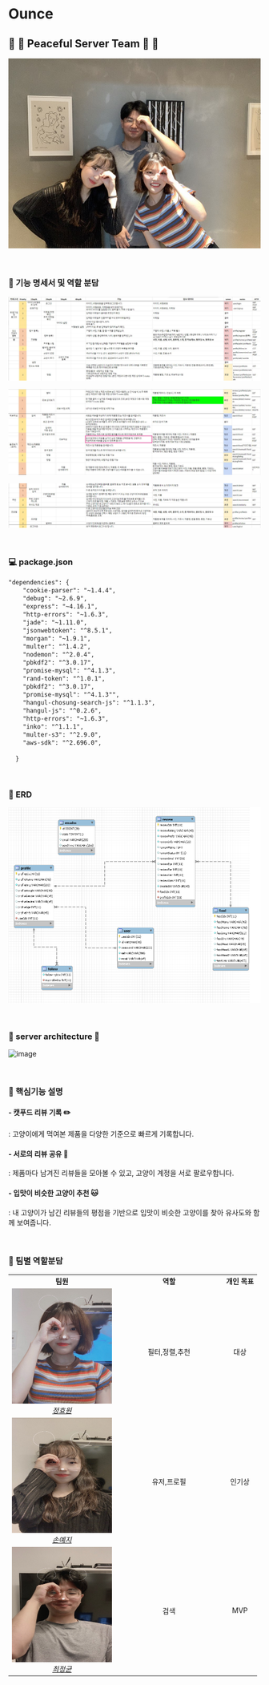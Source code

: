 # Ounce


## :rainbow: :unicorn: Peaceful Server Team :unicorn: :rainbow:
![단체사진](./ounce/img/단체사진.jpg)

<br>


### :open_file_folder: 기능 명세서 및 역할 분담

![기능1](./ounce/img/기능1.jpg)

![기능2](./ounce/img/기능2.jpg)

![기능3](./ounce/img/기능3.jpg)


<br>

### :computer: package.json

```
"dependencies": {
    "cookie-parser": "~1.4.4",
    "debug": "~2.6.9",
    "express": "~4.16.1",
    "http-errors": "~1.6.3",
    "jade": "~1.11.0",
    "jsonwebtoken": "^8.5.1",
    "morgan": "~1.9.1",
    "multer": "^1.4.2",
    "nodemon": "^2.0.4",
    "pbkdf2": "^3.0.17",
    "promise-mysql": "^4.1.3",
    "rand-token": "^1.0.1",
    "pbkdf2": "^3.0.17",
    "promise-mysql": "^4.1.3"",
    "hangul-chosung-search-js": "^1.1.3",
    "hangul-js": "^0.2.6",
    "http-errors": "~1.6.3",
    "inko": "^1.1.1",
    "multer-s3": "^2.9.0",
    "aws-sdk": "^2.696.0",

  }
```

<br>

### :crystal_ball: ERD 

![ERD](./ounce/img/ERD.png)

<br>

### :star2: server architecture :star2:

![image](https://user-images.githubusercontent.com/55784772/86858028-cb192080-c0fa-11ea-870c-e68701419ed0.png)

<br>

###  :paperclip: 핵심기능 설명


####  - 캣푸드 리뷰 기록 :pencil2:
: 고양이에게 먹여본 제품을 다양한 기준으로 빠르게 기록합니다.
 
 
####  - 서로의 리뷰 공유 :page_facing_up:  
: 제품마다 남겨진 리뷰들을 모아볼 수 있고, 고양이 계정을 서로 팔로우합니다.


####  - 입맛이 비슷한 고양이 추천  :cat:  
: 내 고양이가 남긴 리뷰들의 평점을 기반으로
입맛이 비슷한 고양이를 찾아 유사도와 함께 보여줍니다.


<br>


### :eyes: 팀별 역할분담

<table>
    <tr align="center">
        <td><B>팀원<B></td>
        <td width="200"><B>역할<B></td>
        <td><B>개인 목표<B></td>
    </tr>
    <tr align="center">
        <td>
            <img src="./ounce/img/효원.jpg" width="200" height="230">
            <br>
            <a href="https://github.com/Jeong-Hyowon"><I>정효원</I></a>
        </td>
        <td width="200">필터,정렬,추천</a></td>
        <td>대상</td>
    </tr>
    <tr align="center">
        <td>
            <img src="./ounce/img/예지.jpg" width="200" height="230">
            <br>
            <a href="https://github.com/yezgoget"><I>손예지</I></a>
        </td>
        <td width="200">유저,프로필</a></td>
        <td>인기상</td>
    </tr>
    <tr align="center">
        <td>
            <img src="./ounce/img/정균.jpg" width="200" height="230">
            <br>
            <a href="https://github.com/wjdrbs96"><I>최정균</I></a>
        </td>
        <td width="200">검색</a></td>
        <td>MVP</td>
    </tr>
</table>
